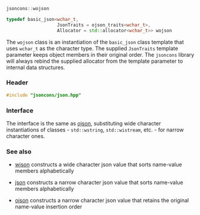 ```c++
jsoncons::wojson

typedef basic_json<wchar_t,
                   JsonTraits = ojson_traits<wchar_t>,
                   Allocator = std::allocator<wchar_t>> wojson
```
The `wojson` class is an instantiation of the `basic_json` class template that uses `wchar_t` as the character type. The supplied `JsonTraits` template parameter keeps object members in their original order. The `jsoncons` library will always rebind the supplied allocator from the template parameter to internal data structures.

### Header
```c++
#include "jsoncons/json.hpp"
```
### Interface

The interface is the same as [ojson](ojson), substituting wide character instantiations of classes - `std::wstring`, `std::wistream`, etc. - for narrow character ones.

### See also

- [wjson](wjson) constructs a wide character json value that sorts name-value members alphabetically

- [json](json) constructs a narrow character json value that sorts name-value members alphabetically

- [ojson](ojson) constructs a narrow character json value that retains the original name-value insertion order

